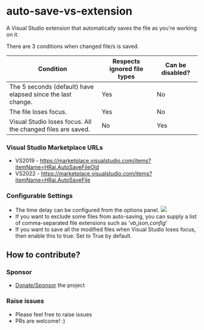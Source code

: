 # auto-save-vs-extension

A Visual Studio extension that automatically saves the file as you're working on it.

There are 3 conditions when changed file/s is saved.

| Condition                                                   | Respects ignored file types | Can be disabled? |
| ----------------------------------------------------------- | --------------------------- | ---------------- |
| The 5 seconds (default) have elapsed since the last change. | Yes                         | No               |
| The file loses focus.                                       | Yes                         | No               |
| Visual Studio loses focus. All the changed files are saved. | No                          | Yes              |

### Visual Studio Marketplace URLs

- VS2019 - https://marketplace.visualstudio.com/items?itemName=HRai.AutoSaveFileOld
- VS2022 - https://marketplace.visualstudio.com/items?itemName=HRai.AutoSaveFile

### Configurable Settings

- The time delay can be configured from the options panel. <img src="https://github.com/hrai/auto-save-vs-extension/blob/master/options.png">
- If you want to exclude some files from auto-saving, you can supply a list of comma-separated file extensions such as '_vb,json,config_'
- If you want to save all the modified files when Visual Studio loses focus, then enable this to true. Set to True by default.

## How to contribute?

### Sponsor

- [Donate/Sponsor](https://github.com/sponsors/hrai) the project

### Raise issues

- Please feel free to raise issues
- PRs are welcome! :)
